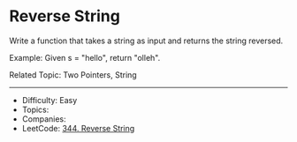 # Reverse String

Write a function that takes a string as input and returns the string reversed.

Example:
Given s = "hello", return "olleh".

Related Topic: Two Pointers, String

---

* Difficulty: Easy
* Topics: 
* Companies: 
* LeetCode: [344. Reverse String](https://leetcode.com/problems/reverse-string/description/)
